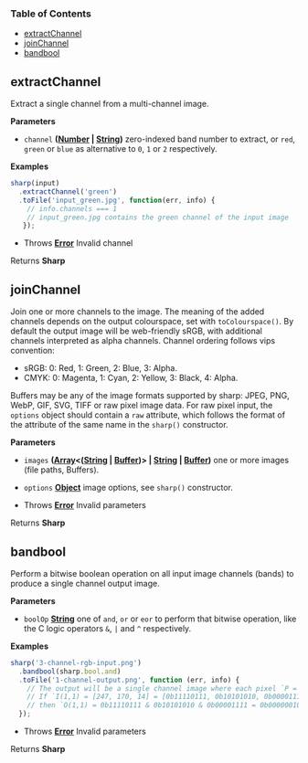 <!-- Generated by documentation.js. Update this documentation by updating the source code. -->

### Table of Contents

-   [extractChannel](#extractchannel)
-   [joinChannel](#joinchannel)
-   [bandbool](#bandbool)

## extractChannel

Extract a single channel from a multi-channel image.

**Parameters**

-   `channel` **([Number](https://developer.mozilla.org/en-US/docs/Web/JavaScript/Reference/Global_Objects/Number) \| [String](https://developer.mozilla.org/en-US/docs/Web/JavaScript/Reference/Global_Objects/String))** zero-indexed band number to extract, or `red`, `green` or `blue` as alternative to `0`, `1` or `2` respectively.

**Examples**

```javascript
sharp(input)
  .extractChannel('green')
  .toFile('input_green.jpg', function(err, info) {
    // info.channels === 1
    // input_green.jpg contains the green channel of the input image
   });
```

-   Throws **[Error](https://developer.mozilla.org/en-US/docs/Web/JavaScript/Reference/Global_Objects/Error)** Invalid channel

Returns **Sharp** 

## joinChannel

Join one or more channels to the image.
The meaning of the added channels depends on the output colourspace, set with `toColourspace()`.
By default the output image will be web-friendly sRGB, with additional channels interpreted as alpha channels.
Channel ordering follows vips convention:

-   sRGB: 0: Red, 1: Green, 2: Blue, 3: Alpha.
-   CMYK: 0: Magenta, 1: Cyan, 2: Yellow, 3: Black, 4: Alpha.

Buffers may be any of the image formats supported by sharp: JPEG, PNG, WebP, GIF, SVG, TIFF or raw pixel image data.
For raw pixel input, the `options` object should contain a `raw` attribute, which follows the format of the attribute of the same name in the `sharp()` constructor.

**Parameters**

-   `images` **([Array](https://developer.mozilla.org/en-US/docs/Web/JavaScript/Reference/Global_Objects/Array)&lt;([String](https://developer.mozilla.org/en-US/docs/Web/JavaScript/Reference/Global_Objects/String) \| [Buffer](https://nodejs.org/api/buffer.html))> | [String](https://developer.mozilla.org/en-US/docs/Web/JavaScript/Reference/Global_Objects/String) \| [Buffer](https://nodejs.org/api/buffer.html))** one or more images (file paths, Buffers).
-   `options` **[Object](https://developer.mozilla.org/en-US/docs/Web/JavaScript/Reference/Global_Objects/Object)** image options, see `sharp()` constructor.


-   Throws **[Error](https://developer.mozilla.org/en-US/docs/Web/JavaScript/Reference/Global_Objects/Error)** Invalid parameters

Returns **Sharp** 

## bandbool

Perform a bitwise boolean operation on all input image channels (bands) to produce a single channel output image.

**Parameters**

-   `boolOp` **[String](https://developer.mozilla.org/en-US/docs/Web/JavaScript/Reference/Global_Objects/String)** one of `and`, `or` or `eor` to perform that bitwise operation, like the C logic operators `&`, `|` and `^` respectively.

**Examples**

```javascript
sharp('3-channel-rgb-input.png')
  .bandbool(sharp.bool.and)
  .toFile('1-channel-output.png', function (err, info) {
    // The output will be a single channel image where each pixel `P = R & G & B`.
    // If `I(1,1) = [247, 170, 14] = [0b11110111, 0b10101010, 0b00001111]`
    // then `O(1,1) = 0b11110111 & 0b10101010 & 0b00001111 = 0b00000010 = 2`.
  });
```

-   Throws **[Error](https://developer.mozilla.org/en-US/docs/Web/JavaScript/Reference/Global_Objects/Error)** Invalid parameters

Returns **Sharp** 
